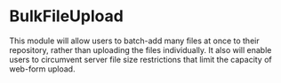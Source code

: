 # BulkFileUpload

This module will allow users to batch-add many files at once to their repository, rather than uploading the files individually. It also will enable users to circumvent server file size restrictions that limit the capacity of web-form upload.  
